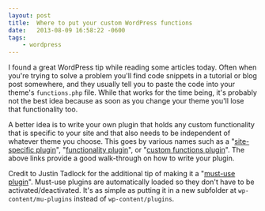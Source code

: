 ```yaml
---
layout: post
title:  Where to put your custom WordPress functions
date:   2013-08-09 16:58:22 -0600
tags:
    - wordpress
---
```


I found a great WordPress tip while reading some articles today. Often when you're trying to solve a problem you'll find code snippets in a tutorial or blog post somewhere, and they usually tell you to paste the code into your theme's `functions.php` file. While that works for the time being, it's probably not the best idea because as soon as you change your theme you'll lose that functionality too.

A better idea is to write your own plugin that holds any custom functionality that is specific to your site and that also needs to be independent of whatever theme you choose. This goes by various names such as a "<a href="http://www.wpbeginner.com/beginners-guide/what-why-and-how-tos-of-creating-a-site-specific-wordpress-plugin/" target="_blank">site-specific plugin</a>", "<a href="http://wpcandy.com/teaches/how-to-create-a-functionality-plugin/#.Ug1cwhbGky4" target="_blank">functionality plugin</a>", or "<a href="http://justintadlock.com/archives/2011/02/02/creating-a-custom-functions-plugin-for-end-users" target="_blank">custom functions plugin</a>". The above links provide a good walk-through on how to write your plugin.

Credit to Justin Tadlock for the additional tip of making it a "<a href="http://justintadlock.com/archives/2011/02/02/creating-a-custom-functions-plugin-for-end-users" target="_blank">must-use plugin</a>". Must-use plugins are automatically loaded so they don't have to be activated/deactivated. It's as simple as putting it in a new subfolder at `wp-content/mu-plugins` instead of `wp-content/plugins`.
